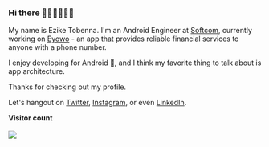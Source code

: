 ### Hi there 👋🏾👋🏽👋🏽

My name is Ezike Tobenna. I'm an Android Engineer at [Softcom](https://softcom.ng), currently working on [Eyowo](https://play.google.com/store/apps/details?id=com.eyowo.android) - an app that provides reliable financial services to anyone with a phone number. 

I enjoy developing for Android 🤖, and I think my favorite thing to talk about is app architecture. 

Thanks for checking out my profile.

Let's hangout on [Twitter](https://twitter.com/T0bey_), [Instagram](https://www.instagram.com/misterr_tee/), or even [LinkedIn](https://www.linkedin.com/in/tobenna-ezike/).

<p align="left"> 
  <b>Visitor count</b><br><br>
  <img src="https://profile-counter.glitch.me/Ezike/count.svg" />
</p>
